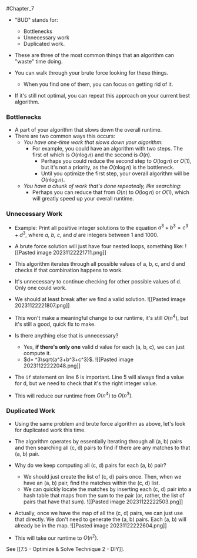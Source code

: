 #Chapter_7 
- "BUD" stands for:
	- Bottlenecks
	- Unnecessary work
	- Duplicated work.

- These are three of the most common things that an algorithm can "waste" time doing.
- You can walk through your brute force looking for these things.
	- When you find one of them, you can focus on getting rid of it.

- If it's still not optimal, you can repeat this approach on your current best algorithm.

### Bottlenecks
- A part of your algorithm that slows down the overall runtime.
- There are two common ways this occurs:
	- *You have one-time work that slows down your algorithm*:
		- For example, you could have an algorithm with two steps. The first of which is $O(n\log n)$ and the second is $O(n)$.
			- Perhaps you could reduce the second step to $O(\log n)$ or $O(1)$, but it's not a priority, as the $O(n\log n)$ is the bottleneck.
			- Until you optimize the first step, your overall algorithm will be $O(n\log n)$.
	- *You have a chunk of work that's done repeatedly, like searching*:
		- Perhaps you can reduce that from $O(n)$ to $O(\log n)$ or $O(1)$, which will greatly speed up your overall runtime.

### Unnecessary Work
- Example: Print all positive integer solutions to the equation $a^3+b^3=c^3+d^3$, where *a, b, c,* and *d* are integers between 1 and 1000.

- A brute force solution will just have four nested loops, something like:
![[Pasted image 20231122221711.png]]
- This algorithm iterates through all possible values of a, b, c, and d and checks if that combination happens to work.

- It's unnecessary to continue checking for other possible values of d. Only one could work.
- We should at least  break after we find a valid solution.
![[Pasted image 20231122221807.png]]
- This won't make a meaningful change to our runtime, it's still $O(n^4)$, but it's still a good, quick fix to make.

- Is there anything else that is unnecessary?
	- Yes, **if there's only one** valid d value for each (a, b, c), we can just compute it.
	- $d= ^3\sqrt{a^3+b^3+c^3}$.
![[Pasted image 20231122222048.png]]
- The `if` statement on line 6 is important. Line 5 will always find a value for d, but we need to check that it's the right integer value.

- This will reduce our runtime from $O(n^4)$ to $O(n^3)$.

### Duplicated Work
- Using the same problem and brute force algorithm as above, let's look for duplicated work this time.

- The algorithm operates by essentially iterating through all (a, b) pairs and then searching all (c, d) pairs to find if there are any matches to that (a, b) pair.

- Why do we keep computing all (c, d) pairs for each (a, b) pair?
	- We should just create the list of (c, d) pairs once. Then, when we have an (a, b) pair, find the matches within the (c, d) list.
	- We can quickly locate the matches by inserting each (c, d) pair into a hash table that maps from the sum to the pair (or, rather, the list of pairs that have that sum).
![[Pasted image 20231122222503.png]]

- Actually, once we have the map of all the (c, d) pairs, we can just use that directly. We don't need to generate the (a, b) pairs. Each (a, b) will already be in the map.
![[Pasted image 20231122222604.png]]

- This will take our runtime to $O(n^2)$.


See [[7.5 - Optimize & Solve Technique 2 - DIY]].